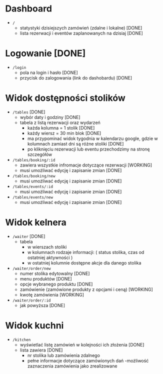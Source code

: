 # Dashboard

- `/`
    - statystyki dzisiejszych zamówień (zdalne i lokalne) [DONE]
    - lista rezerwacji i eventów zaplanowanych na dzisiaj [DONE]

# Logowanie [DONE]

- `/login`
    - pola na login i hasło [DONE]
    - przycisk do zalogowania (link do dashobardu) [DONE]

# Widok dostępności stolików

- `/tables` [DONE]
    - wybór daty i godziny [DONE]
    - tabela z listą rezerwacji oraz wydarzeń
        - każda kolumna = 1 stolik [DONE]
        - każdy wiersz = 30 min blok [DONE]
        - ma przypominać widok tygodnia w kalendarzu google, gdzie w kolumnach zamiast dni są różne stoliki [DONE]
        - po kliknięciu rezerwacji lub eventu przechodzimy na stronę szczegółów
- `/tables/booking/:id`
    - zawiera wszystkie infromacje dotyczące rezerwacji [WORKING]
    - musi umożliwać edycję i zapisanie zmian [DONE]
- `/tables/booking/new`
    - musi umożliwać edycję i zapisanie zmian [DONE]
- `/tables/events/:id`
    - musi umożliwać edycję i zapisanie zmian [DONE]
- `/tables/events/new`
    - musi umożliwać edycję i zapisanie zmian [DONE]

# Widok kelnera

- `/waiter` [DONE]
    - tabela
        - w wierszach stoliki
        - w kolumnach rodzaje informacji: ( status stolika, czas od ostatniej aktywności )
        - w ostatniej kolumnie dostępne akcje dla danego stolika
- `/waiter/order/new`
    - numer stolika edytowalny [DONE]
    - menu produktów [DONE]
    - opcje wybranego produktu [DONE]
    - zamówienie (zamówione produkty z opcjami i ceną) [WORKING]
    - kwotę zamówienia [WORKING]
- `/waiter/order/:id`
    - jak powyższa [DONE]

# Widok kuchni

- `/kitchen`
    - wyświetlać listę zamówień w kolejności ich złożenia [DONE]
    - lista zawiera [DONE]
        - nr stolika lub zamówienia zdalnego
        - pełne informacje dotyczące zamówionych dań
    -możliwość zaznaczenia zamówienia jako zrealizowane